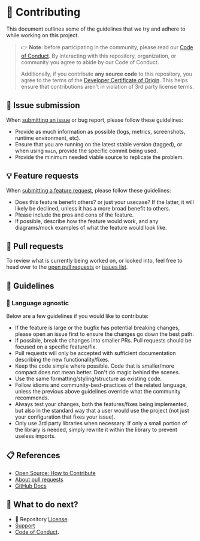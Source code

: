 # 🤝 Contributing

This document outlines some of the guidelines that we try and adhere to while
working on this project.

> 👉 **Note**: before participating in the community, please read our
> [Code of Conduct][coc].
> By interacting with this repository, organization, or community you agree to
> abide by our Code of Conduct.
>
> Additionally, if you contribute **any source code** to this repository, you
> agree to the terms of the [Developer Certificate of Origin][dco]. This helps
> ensure that contributions aren't in violation of 3rd party license terms.

## 🐞 Issue submission

When [submitting an issue][issues] or bug report,
please follow these guidelines:

   * Provide as much information as possible (logs, metrics, screenshots,
     runtime environment, etc).
   * Ensure that you are running on the latest stable version (tagged), or
     when using `main`, provide the specific commit being used.
   * Provide the minimum needed viable source to replicate the problem.

## 💡 Feature requests

When [submitting a feature request][issues], please
follow these guidelines:

   * Does this feature benefit others? or just your usecase? If the latter,
     it will likely be declined, unless it has a more broad benefit to others.
   * Please include the pros and cons of the feature.
   * If possible, describe how the feature would work, and any diagrams/mock
     examples of what the feature would look like.

## 🚀 Pull requests

To review what is currently being worked on, or looked into, feel free to head
over to the [open pull requests][pull-requests] or [issues list][issues].

## 📌 Guidelines

### 🧪 Language agnostic

Below are a few guidelines if you would like to contribute:

   * If the feature is large or the bugfix has potential breaking changes,
     please open an issue first to ensure the changes go down the best path.
   * If possible, break the changes into smaller PRs. Pull requests should be
     focused on a specific feature/fix.
   * Pull requests will only be accepted with sufficient documentation
     describing the new functionality/fixes.
   * Keep the code simple where possible. Code that is smaller/more compact
     does not mean better. Don't do magic behind the scenes.
   * Use the same formatting/styling/structure as existing code.
   * Follow idioms and community-best-practices of the related language,
     unless the previous above guidelines override what the community
     recommends.
   * Always test your changes, both the features/fixes being implemented, but
     also in the standard way that a user would use the project (not just
     your configuration that fixes your issue).
   * Only use 3rd party libraries when necessary. If only a small portion of
     the library is needed, simply rewrite it within the library to prevent
     useless imports.

## 📋 References

   * [Open Source: How to Contribute](https://opensource.guide/how-to-contribute/)
   * [About pull requests](https://docs.github.com/en/pull-requests/collaborating-with-pull-requests/proposing-changes-to-your-work-with-pull-requests/about-pull-requests)
   * [GitHub Docs](https://docs.github.com/)

## 💬 What to do next?

   * 🔗 Repository [License][license].
   * [Support][support]
   * [Code of Conduct][coc].

<!-- definitions -->
[coc]: https://github.com/Bibz87/mealie-tools/blob/main/.github/CODE_OF_CONDUCT.md
[dco]: https://developercertificate.org/
[issues]: https://github.com/Bibz87/mealie-tools/issues?q=is%3Aopen+is%3Aissue
[license]: https://github.com/Bibz87/mealie-tools/blob/main/LICENSE
[pull-requests]: https://github.com/Bibz87/mealie-tools/pulls?q=is%3Aopen+is%3Apr
[support]: https://github.com/Bibz87/mealie-tools/blob/main/.github/SUPPORT.md
